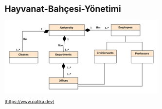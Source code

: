 # Hayvanat-Bahçesi-Yönetimi
![alt text](https://github.com/KadirErcanKaradas/patika/blob/main/Üniversite%20Yönetim%20Sistemi/1.png) 



[https://www.patika.dev]
